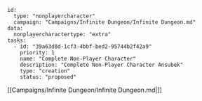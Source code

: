 
```RpgManager4
id: 
  type: "nonplayercharacter"
  campaign: "Campaigns/Infinite Dungeon/Infinite Dungeon.md"
data: 
  nonplayercharactertype: "extra"
tasks: 
  - id: "39a63d8d-1cf3-4bbf-bed2-95744b2f42a9"
    priority: 1
    name: "Complete Non-Player Character"
    description: "Complete Non-Player Character Ansubek"
    type: "creation"
    status: "proposed"
```

[[Campaigns/Infinite Dungeon/Infinite Dungeon.md|]]